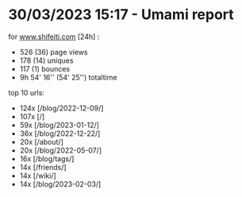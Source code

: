 # 30/03/2023 15:17 - Umami report
for www.shifeiti.com [24h] :

 - 526 (36) page views
 - 178 (14) uniques
 - 117 (1) bounces
 - 9h 54' 16'' (54' 25'') totaltime


top 10 urls:
 - 124x [/blog/2022-12-09/]
 - 107x [/]
 - 59x [/blog/2023-01-12/]
 - 36x [/blog/2022-12-22/]
 - 20x [/about/]
 - 20x [/blog/2022-05-07/]
 - 16x [/blog/tags/]
 - 14x [/friends/]
 - 14x [/wiki/]
 - 14x [/blog/2023-02-03/]


